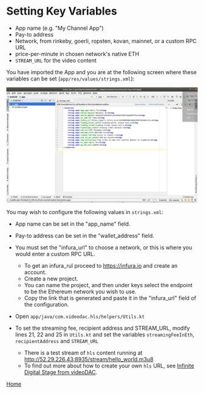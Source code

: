 # Setting Key Variables

* App name (e.g. "My Channel App")
* Pay-to address
* Network, from rinkeby, goerli, ropsten, kovan, mainnet, or a    custom RPC URL
* price-per-minute in chosen network's native ETH
* `STREAM_URL` for the video content

You have imported the App and you are at the following screen where these variables can be set (`app/res/values/strings.xml`): 

![import7](../Import/Import7.png)

You may wish to configure the following values in `strings.xml`:

* App name can be set in the "app_name" field.
* Pay-to address can be set in the "wallet_address" field.
* You must set the "infura_url" to choose a network, or this is where you would enter a custom RPC URL.

    * To get an infura_rul proceed to https://infura.io and create an account.
    * Create a new project.
    * You can name the project, and then under keys select the endpoint to be the Ethereum network you wish to use.
    * Copy the link that is generated and paste it in the "infura_url" field of the configuration.

* Open `app/java/com.videodac.hls/helpers/Utils.kt`

* To set the streaming fee, recipient address and STREAM_URL, modify lines 21, 22 and 25 in `Utils.kt` and set the variables `streamingFeeInEth`, `recipientAddress` and `STREAM_URL`
    * There is a test stream of `hls` content running at http://52.29.226.43:8935/stream/hello_world.m3u8
    * To find out more about how to create your own `hls` URL, see [Infinite Digital Stage from videoDAC](https://github.com/videoDAC/infinite-digital-stage).

[Home](../../README.md)
